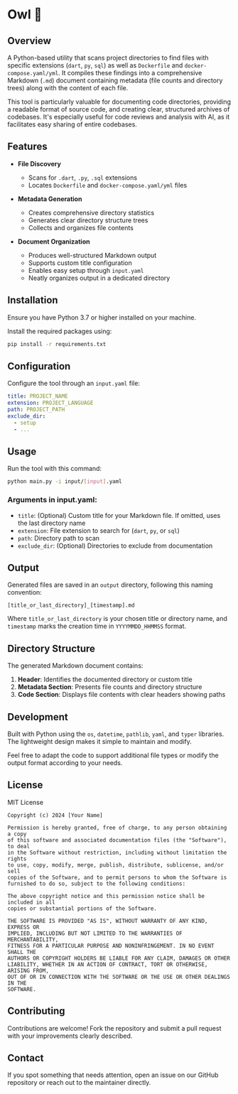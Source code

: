 # Owl 🦉

## Overview

A Python-based utility that scans project directories to find files with specific extensions (`dart`, `py`, `sql`) as well as `Dockerfile` and `docker-compose.yaml/yml`. It compiles these findings into a comprehensive Markdown (`.md`) document containing metadata (file counts and directory trees) along with the content of each file.

This tool is particularly valuable for documenting code directories, providing a readable format of source code, and creating clear, structured archives of codebases. It's especially useful for code reviews and analysis with AI, as it facilitates easy sharing of entire codebases.

## Features

- **File Discovery**
  - Scans for `.dart`, `.py`, `.sql` extensions
  - Locates `Dockerfile` and `docker-compose.yaml/yml` files

- **Metadata Generation**
  - Creates comprehensive directory statistics
  - Generates clear directory structure trees
  - Collects and organizes file contents

- **Document Organization**
  - Produces well-structured Markdown output
  - Supports custom title configuration
  - Enables easy setup through `input.yaml`
  - Neatly organizes output in a dedicated directory

## Installation

Ensure you have Python 3.7 or higher installed on your machine.

Install the required packages using:

```sh
pip install -r requirements.txt
```

## Configuration

Configure the tool through an `input.yaml` file:

```yaml
title: PROJECT_NAME
extension: PROJECT_LANGUAGE
path: PROJECT_PATH
exclude_dir:
  - setup
  - ...
```

## Usage

Run the tool with this command:

```sh
python main.py -i input/[input].yaml
```

### Arguments in input.yaml:
- `title`: (Optional) Custom title for your Markdown file. If omitted, uses the last directory name
- `extension`: File extension to search for (`dart`, `py`, or `sql`)
- `path`: Directory path to scan
- `exclude_dir`: (Optional) Directories to exclude from documentation

## Output

Generated files are saved in an `output` directory, following this naming convention:

```
[title_or_last_directory]_[timestamp].md
```

Where `title_or_last_directory` is your chosen title or directory name, and `timestamp` marks the creation time in `YYYYMMDD_HHMMSS` format.

## Directory Structure

The generated Markdown document contains:

1. **Header**: Identifies the documented directory or custom title
2. **Metadata Section**: Presents file counts and directory structure
3. **Code Section**: Displays file contents with clear headers showing paths

## Development

Built with Python using the `os`, `datetime`, `pathlib`, `yaml`, and `typer` libraries. The lightweight design makes it simple to maintain and modify.

Feel free to adapt the code to support additional file types or modify the output format according to your needs.

## License

MIT License

```
Copyright (c) 2024 [Your Name]

Permission is hereby granted, free of charge, to any person obtaining a copy
of this software and associated documentation files (the "Software"), to deal
in the Software without restriction, including without limitation the rights
to use, copy, modify, merge, publish, distribute, sublicense, and/or sell
copies of the Software, and to permit persons to whom the Software is
furnished to do so, subject to the following conditions:

The above copyright notice and this permission notice shall be included in all
copies or substantial portions of the Software.

THE SOFTWARE IS PROVIDED "AS IS", WITHOUT WARRANTY OF ANY KIND, EXPRESS OR
IMPLIED, INCLUDING BUT NOT LIMITED TO THE WARRANTIES OF MERCHANTABILITY,
FITNESS FOR A PARTICULAR PURPOSE AND NONINFRINGEMENT. IN NO EVENT SHALL THE
AUTHORS OR COPYRIGHT HOLDERS BE LIABLE FOR ANY CLAIM, DAMAGES OR OTHER
LIABILITY, WHETHER IN AN ACTION OF CONTRACT, TORT OR OTHERWISE, ARISING FROM,
OUT OF OR IN CONNECTION WITH THE SOFTWARE OR THE USE OR OTHER DEALINGS IN THE
SOFTWARE.
```

## Contributing

Contributions are welcome! Fork the repository and submit a pull request with your improvements clearly described.

## Contact

If you spot something that needs attention, open an issue on our GitHub repository or reach out to the maintainer directly.
